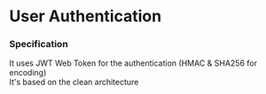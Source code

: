 # User Authentication

### Specification
It uses JWT Web Token for the authentication (HMAC & SHA256 for encoding)  
It's based on the clean architecture
